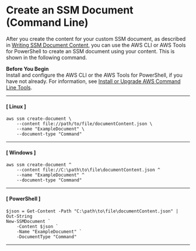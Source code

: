 # Create an SSM Document \(Command Line\)<a name="create-ssm-document-cli"></a>

After you create the content for your custom SSM document, as described in [Writing SSM Document Content](create-ssm-doc.md#writing-ssm-doc-content), you can use the AWS CLI or AWS Tools for PowerShell to create an SSM document using your content\. This is shown in the following command\.

**Before You Begin**  
Install and configure the AWS CLI or the AWS Tools for PowerShell, if you have not already\. For information, see [Install or Upgrade AWS Command Line Tools](getting-started-cli.md)\.

------
#### [ Linux ]

```
aws ssm create-document \
    --content file://path/to/file/documentContent.json \  
    --name "ExampleDocument" \
    --document-type "Command"
```

------
#### [ Windows ]

```
aws ssm create-document ^
    --content file://C:\path\to\file\documentContent.json ^
    --name "ExampleDocument" ^
    --document-type "Command"
```

------
#### [ PowerShell ]

```
$json = Get-Content -Path "C:\path\to\file\documentContent.json" | Out-String
New-SSMDocument `
    -Content $json `
    -Name "ExampleDocument" `
    -DocumentType "Command"
```

------